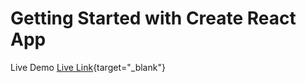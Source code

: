 # Getting Started with Create React App

Live Demo [Live Link](https://subroto-react-todo.netlify.app/){target="\_blank"}

